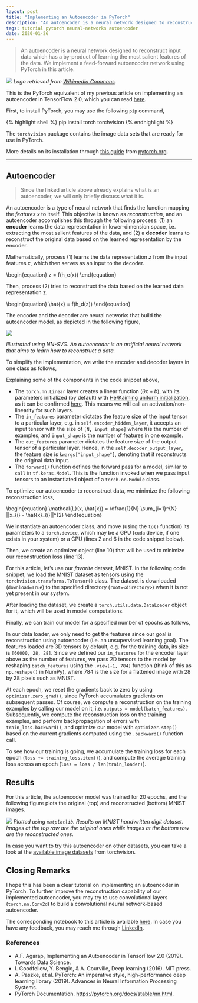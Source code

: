 ```yaml
---
layout: post
title: "Implementing an Autoencoder in PyTorch"
description: "An autoencoder is a neural network designed to reconstruct input data which has a by-product of learning the most salient features of the data. We implement a feed-forward autoencoder network using PyTorch in this article."
tags: tutorial pytorch neural-networks autoencoder
date: 2020-01-26
---
```


> An autoencoder is a neural network designed to reconstruct input data which has a by-product of learning the most salient features of the data. We implement a feed-forward autoencoder network using PyTorch in this article.

![](https://miro.medium.com/max/875/0*ajC4vL-08h5xp3G7.png)
*Logo retrieved from [Wikimedia Commons](https://commons.wikimedia.org/wiki/File:Pytorch_logo.png).*

This is the PyTorch equivalent of my previous article on implementing an autoencoder in TensorFlow 2.0, which you can read [here](https://afagarap.github.io/2019/03/20/implementing-autoencoder-in-tensorflow-2.0.html).

First, to install PyTorch, you may use the following `pip` command,

{% highlight shell %}
pip install torch torchvision
{% endhighlight %}

The `torchvision` package contains the image data sets that are ready for use in PyTorch.

More details on its installation through [this guide](https://pytorch.org/get-started/locally/) from [pytorch.org](https://pytorch.org).

---

## Autoencoder

> Since the linked article above already explains what is an autoencoder, we will only briefly discuss what it is.

An autoencoder is a type of neural network that finds the function mapping the *features* $x$ to itself. This objective is known as *reconstruction*, and an autoencoder accomplishes this through the following process: (1) an **encoder** learns the data representation in lower-dimension space, i.e. extracting the most salient features of the data, and (2) a **decoder** learns to reconstruct the original data based on the learned representation by the encoder.

Mathematically, process (1) learns the data representation $z$ from the input features $x$, which then serves as an input to the decoder.

\begin{equation}
z = f(h_e(x))
\end{equation}

Then, process (2) tries to reconstruct the data based on the learned data representation z.

\begin{equation}
\hat{x} = f(h_d(z))
\end{equation}

The encoder and the decoder are neural networks that build the autoencoder model, as depicted in the following figure,

![](https://miro.medium.com/max/875/0*b5eT77a_idC3v3BP.png)

*Illustrated using NN-SVG. An autoencoder is an artificial neural network that aims to learn how to reconstruct a data.*

To simplify the implementation, we write the encoder and decoder layers in one class as follows,

<script src="https://gist.github.com/AFAgarap/b513ab07ea78a2be7add3182f5ad5382.js"></script>

Explaining some of the components in the code snippet above,
* The `torch.nn.Linear` layer creates a linear function ($\theta x + b$), with its parameters initialized (by default) with [He/Kaiming uniform initialization](https://arxiv.org/abs/1502.01852), as it can be confirmed [here](https://github.com/pytorch/pytorch/blob/master/torch/nn/modules/linear.py#L80). This means we will call an activation/non-linearity for such layers.
* The `in_features` parameter dictates the feature size of the input tensor to a particular layer, e.g. in `self.encoder_hidden_layer`, it accepts an input tensor with the size of `[N, input_shape]` where `N` is the number of examples, and `input_shape` is the number of features in one example.
* The `out_features` parameter dictates the feature size of the output tensor of a particular layer. Hence, in the `self.decoder_output_layer`, the feature size is `kwargs["input_shape"]`, denoting that it reconstructs the original data input.
* The `forward()` function defines the forward pass for a model, similar to `call` in `tf.keras.Model`. This is the function invoked when we pass input tensors to an instantiated object of a `torch.nn.Module` class.

To optimize our autoencoder to reconstruct data, we minimize the following reconstruction loss,

\begin{equation}
\mathcal{L}(x, \hat{x}) = \dfrac{1}{N} \sum_{i=1}^{N} ||x_{i} - \hat{x}_{i}||^{2}
\end{equation}

We instantiate an autoencoder class, and move (using the `to()` function) its parameters to a `torch.device`, which may be a GPU (`cuda` device, if one exists in your system) or a CPU (lines 2 and 6 in the code snippet below).

Then, we create an optimizer object (line 10) that will be used to minimize our reconstruction loss (line 13).

<script src="https://gist.github.com/AFAgarap/6b1d67dc7ecb34032e1ae2f7100fef65.js"></script>

For this article, let’s use our _favorite_ dataset, MNIST. In the following code snippet, we load the MNIST dataset as tensors using the `torchvision.transforms.ToTensor()` class. The dataset is downloaded (`download=True`) to the specified directory (`root=<directory>`) when it is not yet present in our system.

<script src="https://gist.github.com/AFAgarap/3129def5ac7f8471f5429768bfa01ae0.js"></script>

After loading the dataset, we create a `torch.utils.data.DataLoader` object for it, which will be used in model computations.

Finally, we can train our model for a specified number of epochs as follows,

<script src="https://gist.github.com/AFAgarap/16bd19e4dbd8edef942a6dc42fde387e.js"></script>

In our data loader, we only need to get the features since our goal is reconstruction using autoencoder (i.e. an unsupervised learning goal). The features loaded are 3D tensors by default, e.g. for the training data, its size is `[60000, 28, 28]`. Since we defined our `in_features` for the encoder layer above as the number of features, we pass 2D tensors to the model by reshaping `batch_features` using the `.view(-1, 784)` function (think of this as `np.reshape()` in NumPy), where 784 is the size for a flattened image with 28 by 28 pixels such as MNIST.

At each epoch, we reset the gradients back to zero by using `optimizer.zero_grad()`, since PyTorch accumulates gradients on subsequent passes. Of course, we compute a reconstruction on the training examples by calling our model on it, i.e. `outputs = model(batch_features)`. Subsequently, we compute the reconstruction loss on the training examples, and perform backpropagation of errors with `train_loss.backward()`, and optimize our model with `optimizer.step()` based on the current gradients computed using the `.backward()` function call.

To see how our training is going, we accumulate the training loss for each epoch (`loss += training_loss.item()`), and compute the average training loss across an epoch (`loss = loss / len(train_loader)`).

## Results
For this article, the autoencoder model was trained for 20 epochs, and the following figure plots the original (top) and reconstructed (bottom) MNIST images.

![](https://miro.medium.com/max/875/1*7tnQAd-dSQM-A3KhHBXH1w.png)
*Plotted using `matplotlib`. Results on MNIST handwritten digit dataset. Images at the top row are the original ones while images at the bottom row are the reconstructed ones.*

In case you want to try this autoencoder on other datasets, you can take a look at the [available image datasets](https://pytorch.org/docs/stable/torchvision/index.html) from torchvision.

## Closing Remarks
I hope this has been a clear tutorial on implementing an autoencoder in PyTorch. To further improve the reconstruction capability of our implemented autoencoder, you may try to use convolutional layers (`torch.nn.Conv2d`) to build a convolutional neural network-based autoencoder.

The corresponding notebook to this article is available [here](https://gist.github.com/AFAgarap/4f8a8d8edf352271fa06d85ba0361f26). In case you have any feedback, you may reach me through [LinkedIn](http://linkedin.com/in/abienfredagarap).

### References
- A.F. Agarap, Implementing an Autoencoder in TensorFlow 2.0 (2019). Towards Data Science.
- I. Goodfellow, Y. Bengio, & A. Courville, Deep learning (2016). MIT press.
- A. Paszke, et al. PyTorch: An imperative style, high-performance deep learning library (2019). Advances in Neural Information Processing Systems.
- PyTorch Documentation. https://pytorch.org/docs/stable/nn.html.

